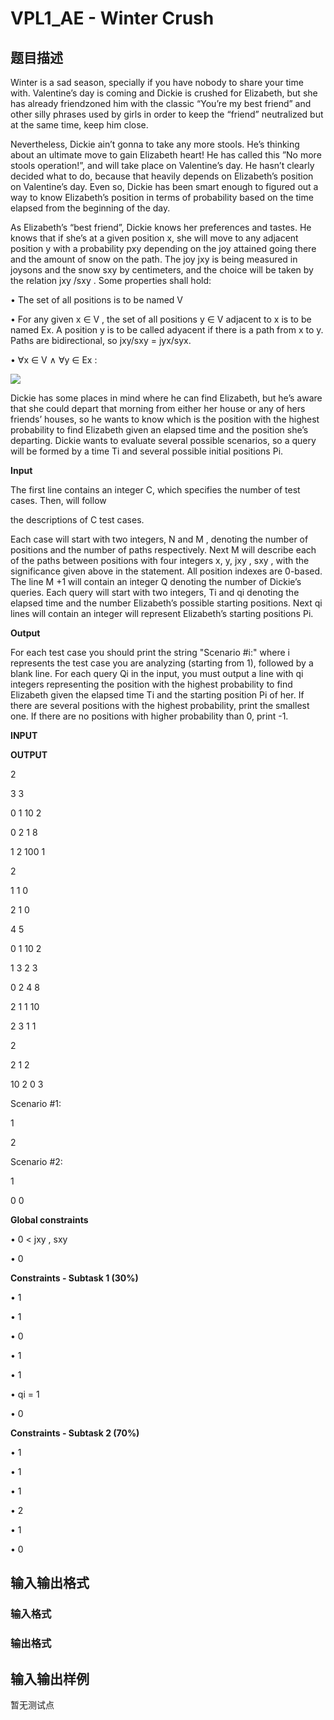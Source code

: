 # VPL1_AE - Winter Crush

## 题目描述

Winter is a sad season, specially if you have nobody to share your time with. Valentine’s day is coming and Dickie is crushed for Elizabeth, but she has already friendzoned him with the classic “You’re my best friend” and other silly phrases used by girls in order to keep the “friend” neutralized but at the same time, keep him close.

Nevertheless, Dickie ain’t gonna to take any more stools. He’s thinking about an ultimate move to gain Elizabeth heart! He has called this ”No more stools operation!”, and will take place on Valentine’s day. He hasn’t clearly decided what to do, because that heavily depends on Elizabeth’s position on Valentine’s day. Even so, Dickie has been smart enough to figured out a way to know Elizabeth’s position in terms of probability based on the time elapsed from the beginning of the day.

As Elizabeth’s “best friend”, Dickie knows her preferences and tastes. He knows that if she’s at a given position x, she will move to any adjacent position y with a probability pxy depending on the joy attained going there and the amount of snow on the path. The joy jxy is being measured in joysons and the snow sxy by centimeters, and the choice will be taken by the relation jxy /sxy . Some properties shall hold:

• The set of all positions is to be named V

• For any given x ∈ V , the set of all positions y ∈ V adjacent to x is to be named Ex. A position y is to be called adyacent if there is a path from x to y. Paths are bidirectional, so jxy/sxy = jyx/syx.

• ∀x ∈ V ∧ ∀y ∈ Ex :

![](https://cdn.luogu.com.cn/upload/vjudge_pic/SP14035/a17404deafa19144f5b0594ab89f55e869cf9d97.png)

Dickie has some places in mind where he can find Elizabeth, but he’s aware that she could depart that morning from either her house or any of hers friends’ houses, so he wants to know which is the position with the highest probability to find Elizabeth given an elapsed time and the position she’s departing. Dickie wants to evaluate several possible scenarios, so a query will be formed by a time Ti and several possible initial positions Pi.

**Input**

The first line contains an integer C, which specifies the number of test cases. Then, will follow

the descriptions of C test cases.

Each case will start with two integers, N and M , denoting the number of positions and the number of paths respectively. Next M will describe each of the paths between positions with four integers x, y, jxy , sxy , with the significance given above in the statement. All position indexes are 0-based. The line M +1 will contain an integer Q denoting the number of Dickie’s queries. Each query will start with two integers, Ti and qi denoting the elapsed time and the number Elizabeth’s possible starting positions. Next qi lines will contain an integer will represent Elizabeth’s starting positions Pi.

**Output**

For each test case you should print the string "Scenario #i:" where i represents the test case you are analyzing (starting from 1), followed by a blank line. For each query Qi in the input, you must output a line with qi integers representing the position with the highest probability to find Elizabeth given the elapsed time Ti and the starting position Pi of her. If there are several positions with the highest probability, print the smallest one. If there are no positions with higher probability than 0, print -1.

**INPUT**

**OUTPUT**

2

3 3

0 1 10 2

0 2 1 8

1 2 100 1

2

1 1 0

2 1 0

4 5

0 1 10 2

1 3 2 3

0 2 4 8

2 1 1 10

2 3 1 1

2

2 1 2

10 2 0 3

Scenario #1:

1

2

Scenario #2:

1

0 0

**Global constraints**

• 0 < jxy , sxy

• 0

**Constraints - Subtask 1 (30%)**

• 1

• 1

• 0

• 1

• 1

• qi = 1

• 0

**Constraints - Subtask 2 (70%)**

• 1

• 1

• 1

• 2

• 1

• 0

## 输入输出格式

### 输入格式

### 输出格式

## 输入输出样例

暂无测试点

